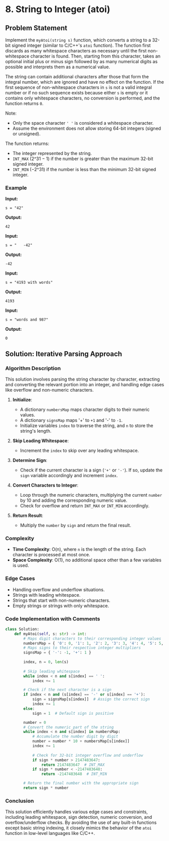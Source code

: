 # 8. String to Integer (atoi)

## Problem Statement

Implement the `myAtoi(string s)` function, which converts a string to a 32-bit signed integer (similar to C/C++'s `atoi` function). The function first discards as many whitespace characters as necessary until the first non-whitespace character is found. Then, starting from this character, takes an optional initial plus or minus sign followed by as many numerical digits as possible and interprets them as a numerical value.

The string can contain additional characters after those that form the integral number, which are ignored and have no effect on the function. If the first sequence of non-whitespace characters in `s` is not a valid integral number or if no such sequence exists because either `s` is empty or it contains only whitespace characters, no conversion is performed, and the function returns `0`.

Note:

- Only the space character `' '` is considered a whitespace character.
- Assume the environment does not allow storing 64-bit integers (signed or unsigned).

The function returns:

- The integer represented by the string.
- `INT_MAX` (2^31 − 1) if the number is greater than the maximum 32-bit signed integer.
- `INT_MIN` (−2^31) if the number is less than the minimum 32-bit signed integer.

### Example

**Input:**
```
s = "42"
```
**Output:**
```
42
```

**Input:**
```
s = "   -42"
```
**Output:**
```
-42
```

**Input:**
```
s = "4193 with words"
```
**Output:**
```
4193
```

**Input:**
```
s = "words and 987"
```
**Output:**
```
0
```

## Solution: Iterative Parsing Approach

### Algorithm Description

This solution involves parsing the string character by character, extracting and converting the relevant portion into an integer, and handling edge cases like overflow and non-numeric characters.

1. **Initialize**:
    - A dictionary `numbersMap` maps character digits to their numeric values.
    - A dictionary `signsMap` maps '+' to `+1` and '-' to `-1`.
    - Initialize variables `index` to traverse the string, and `n` to store the string's length.
  
2. **Skip Leading Whitespace**:
    - Increment the `index` to skip over any leading whitespace.

3. **Determine Sign**:
    - Check if the current character is a sign (`'+'` or `'-'`). If so, update the `sign` variable accordingly and increment `index`.

4. **Convert Characters to Integer**:
    - Loop through the numeric characters, multiplying the current `number` by 10 and adding the corresponding numeric value.
    - Check for overflow and return `INT_MAX` or `INT_MIN` accordingly.

5. **Return Result**:
    - Multiply the `number` by `sign` and return the final result.

### Complexity

- **Time Complexity**: O(n), where `n` is the length of the string. Each character is processed at most once.
- **Space Complexity**: O(1), no additional space other than a few variables is used.

### Edge Cases

- Handling overflow and underflow situations.
- Strings with leading whitespace.
- Strings that start with non-numeric characters.
- Empty strings or strings with only whitespace.

### Code Implementation with Comments

```python
class Solution:
    def myAtoi(self, s: str) -> int:
        # Maps digit characters to their corresponding integer values
        numbersMap = { '0': 0, '1': 1, '2': 2, '3': 3, '4': 4, '5': 5, '6': 6, '7': 7, '8': 8, '9': 9 }
        # Maps signs to their respective integer multipliers
        signsMap = { '-': -1, '+': 1 }
        
        index, n = 0, len(s)
        
        # Skip leading whitespace
        while index < n and s[index] == ' ':
            index += 1

        # Check if the next character is a sign
        if index < n and (s[index] == '-' or s[index] == '+'):
            sign = signsMap[s[index]]  # Assign the correct sign
            index += 1
        else:
            sign = 1  # Default sign is positive

        number = 0
        # Convert the numeric part of the string
        while index < n and s[index] in numbersMap:
            # Accumulate the number digit by digit
            number = number * 10 + numbersMap[s[index]]
            index += 1
            
            # Check for 32-bit integer overflow and underflow
            if sign * number > 2147483647:
                return 2147483647  # INT_MAX
            if sign * number < -2147483648:
                return -2147483648  # INT_MIN

        # Return the final number with the appropriate sign
        return sign * number
```

### Conclusion

This solution efficiently handles various edge cases and constraints, including leading whitespace, sign detection, numeric conversion, and overflow/underflow checks. By avoiding the use of any built-in functions except basic string indexing, it closely mimics the behavior of the `atoi` function in low-level languages like C/C++.